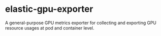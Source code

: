 # elastic-gpu-exporter
A general-purpose GPU metrics exporter for collecting and exporting GPU resource usages at pod and container level.
